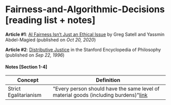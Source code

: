 # Fairness-and-Algorithmic-Decisions [reading list + notes]

**Article #1**: [AI Fairness Isn’t Just an Ethical Issue](https://hbr.org/2020/10/ai-fairness-isnt-just-an-ethical-issue) by Greg Satell and Yassmin Abdel-Magied (published on *Oct 20, 2020*)

**Article #2**: [Distributive Justice](https://plato.stanford.edu/entries/justice-distributive/) in the Stanford Encyclopedia of Philosophy (published on *Sep 22, 1996*)

#### Notes [Section 1-4]

Concept | Definition
--- | --- 
Strict Egalitarianism | "Every person should have the same level of material goods (including burdens)"[link](https://plato.stanford.edu/entries/justice-distributive/)
